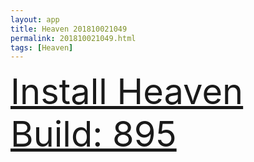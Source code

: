 ```yaml
---
layout: app
title: Heaven 201810021049
permalink: 201810021049.html
tags: [Heaven]
---
```

<div class="pure-g">
    <div class="pure-u-1-1" style="font-size: 4em">
        <a class="pure-button-primary" href="itms-services://?action=download-manifest&url=https%3A%2F%2Flitsungyisigono.github.io%2FTestScript%2Fmanifests%2F201810021049.plist"><i class="fa fa-download" aria-hidden="true"></i>Install Heaven Build: 895</a>
    </div>
</div>